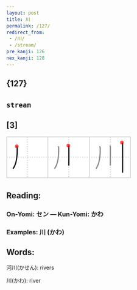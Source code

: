 ```yaml
---
layout: post
title: 川
permalink: /127/
redirect_from:
 - /川/
 - /stream/
pre_kanji: 126
nex_kanji: 128
---
```


## {127}

## `stream`

## [3]

<div class="stroke"><img src="../images/E5B79D.png" /></div>

## Reading:

### On-Yomi: セン &mdash; Kun-Yomi: かわ

### Examples: 川 (かわ)

## Words:

河川(かせん): rivers

川(かわ): river
